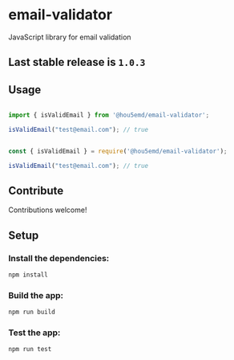 # email-validator
JavaScript library for email validation

## Last stable release is `1.0.3`

## Usage

```typescript

import { isValidEmail } from '@hou5emd/email-validator';

isValidEmail("test@email.com"); // true


```

```typescript

const { isValidEmail } = require('@hou5emd/email-validator');

isValidEmail("test@email.com"); // true


```

## Contribute

Contributions welcome!

## Setup

### Install the dependencies:

```bash
npm install
```

### Build the app:

```bash
npm run build
```

### Test the app:

```bash
npm run test
```
